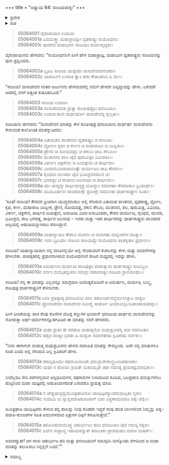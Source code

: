 +++
title = "ಅಧ್ಯಾಯ 64: ಸಂಜಯವಾಕ್ಯಃ"
+++

<details><summary>ಪ್ರವೇಶ</summary>


।।   ಓಂ ಓಂ ನಮೋ ನಾರಾಯಣಾಯ।।   ಶ್ರೀ ವೇದವ್ಯಾಸಾಯ ನಮಃ ।।

ಶ್ರೀ ಕೃಷ್ಣದ್ವೈಪಾಯನ ವೇದವ್ಯಾಸ ವಿರಚಿತ  

**ಶ್ರೀ ಮಹಾಭಾರತ**

**ಉದ್ಯೋಗ ಪರ್ವ**

**ಯಾನಸಂಧಿ ಪರ್ವ**

**ಅಧ್ಯಾಯ 64**

</details>


<details><summary>ಸಾರ</summary>

“ವಾಸುದೇವನ ನಂತರ ಅರ್ಜುನನು ಹೇಳಿದುದರಲ್ಲಿ ನಮಗೆ ಹೇಳದೇ ಬಿಟ್ಟಿದ್ದುದನ್ನು ಹೇಳು” ಎಂದು ಧೃತರಾಷ್ಟ್ರನು ಸಂಜಯನನ್ನು ಕೇಳಲು, ಸಂಜಯನು ಅರ್ಜುನನ ಸಂದೇಶವನ್ನು ಪೂರ್ಣಗೊಳಿಸುವುದು (1-16).

</details>


> 05064001 ವೈಶಂಪಾಯನ ಉವಾಚ।  
05064001a ಏವಮುಕ್ತ್ವಾ ಮಹಾಪ್ರಾಜ್ಞೋ ಧೃತರಾಷ್ಟ್ರಃ ಸುಯೋಧನಂ।  
05064001c ಪುನರೇವ ಮಹಾಭಾಗಃ ಸಂಜಯಂ ಪರ್ಯಪೃಚ್ಚತ।।

ವೈಶಂಪಾಯನನು ಹೇಳಿದನು: “ಸುಯೋಧನನಿಗೆ ಹೀಗೆ ಹೇಳಿ ಮಹಾಪ್ರಾಜ್ಞ, ಮಹಾಭಾಗ ಧೃತರಾಷ್ಟ್ರನು ಸಂಜಯನನ್ನು ಪುನಃ ಪ್ರಶ್ನಿಸಿದನು.

> 05064002a ಬ್ರೂಹಿ ಸಂಜಯ ಯಚ್ಚೇಷಂ ವಾಸುದೇವಾದನಂತರಂ।  
05064002c ಯದರ್ಜುನ ಉವಾಚ ತ್ವಾಂ ಪರಂ ಕೌತೂಹಲಂ ಹಿ ಮೇ।।

“ಸಂಜಯ! ವಾಸುದೇವನ ನಂತರ ಅರ್ಜುನನು ಹೇಳಿದುದರಲ್ಲಿ ನಮಗೆ ಹೇಳದೇ ಬಿಟ್ಟಿದ್ದುದನ್ನು ಹೇಳು. ಏಕೆಂದರೆ ಅದರಲ್ಲಿ ನನಗೆ ಅತ್ಯಂತ ಕುತೂಹಲವಿದೆ.”

> 05064003 ಸಂಜಯ ಉವಾಚ।  
05064003a ವಾಸುದೇವವಚಃ ಶ್ರುತ್ವಾ ಕುಂತೀಪುತ್ರೋ ಧನಂಜಯಃ।  
05064003c ಉವಾಚ ಕಾಲೇ ದುರ್ಧರ್ಷೋ ವಾಸುದೇವಸ್ಯ ಶೃಣ್ವತಃ।।

ಸಂಜಯನು ಹೇಳಿದನು: “ವಾಸುದೇವನ ಮಾತನ್ನು ಕೇಳಿ ಕುಂತೀಪುತ್ರ ಧನಂಜಯನು ದುರ್ಧರ್ಷ ವಾಸುದೇವನು ಕೇಳುವಂತೆ ಕಾಲೋಚಿತ ಮಾತನ್ನಾಡಿದನು:

> 05064004a ಪಿತಾಮಹಂ ಶಾಂತನವಂ ಧೃತರಾಷ್ಟ್ರಂ ಚ ಸಂಜಯ।  
05064004c ದ್ರೋಣಂ ಕೃಪಂ ಚ ಕರ್ಣಂ ಚ ಮಹಾರಾಜಂ ಚ ಬಾಹ್ಲಿಕಂ।।  
05064005a ದ್ರೌಣಿಂ ಚ ಸೋಮದತ್ತಂ ಚ ಶಕುನಿಂ ಚಾಪಿ ಸೌಬಲಂ।   
05064005c ದುಃಶಾಸನಂ ಶಲಂ ಚೈವ ಪುರುಮಿತ್ರಂ ವಿವಿಂಶತಿಂ।।  
05064006a ವಿಕರ್ಣಂ ಚಿತ್ರಸೇನಂ ಚ ಜಯತ್ಸೇನಂ ಚ ಪಾರ್ಥಿವಂ।  
05064006c ವಿಂದಾನುವಿಂದಾವಾವಂತ್ಯೌ ದುರ್ಮುಖಂ ಚಾಪಿ ಕೌರವಂ।।  
05064007a ಸೈಂಧವಂ ದುಃಸಹಂ ಚೈವ ಭೂರಿಶ್ರವಸಮೇವ ಚ।  
05064007c ಭಗದತ್ತಂ ಚ ರಾಜಾನಂ ಜಲಸಂಧಂ ಚ ಪಾರ್ಥಿವಂ।।  
05064008a ಯೇ ಚಾಪ್ಯನ್ಯೇ ಪಾರ್ಥಿವಾಸ್ತತ್ರ ಯೋದ್ಧುಂ
	ಸಮಾಗತಾಃ ಕೌರವಾಣಾಂ ಪ್ರಿಯಾರ್ಥಂ।  
> 05064008c ಮುಮೂರ್ಷವಃ ಪಾಂಡವಾಗ್ನೌ ಪ್ರದೀಪ್ತೇ
	ಸಮಾನೀತಾ ಧಾರ್ತರಾಷ್ಟ್ರೇಣ ಸೂತ।।  

‘ಸೂತ! ಸಂಜಯ! ಕೌರವರ ಪ್ರೀತಿಗಾಗಿ ಯುದ್ಧಮಾಡಲು ಅಲ್ಲಿ ಸೇರಿರುವ ಪಿತಾಮಹ ಶಾಂತನವ, ಧೃತರಾಷ್ಟ್ರ, ದ್ರೋಣ, ಕೃಪ, ಕರ್ಣ, ಮಹಾರಾಜ ಬಾಹ್ಲೀಕ, ದ್ರೌಣಿ, ಸೋಮದತ್ತ, ಶಕುನಿ ಸೌಬಲ, ದುಃಶಾಸನ, ಶಲ, ಪುರುಮಿತ್ರ, ವಿವಿಂಶತಿ, ವಿಕರ್ಣ, ಚಿತ್ರಸೇನ, ಪಾರ್ಥಿವ ಜಯತ್ಸೇನ, ಅವಂತಿಯ ವಿಂದ-ಅನುವಿಂದರು, ಕೌರವ ದುರ್ಮುಖ, ಸೈಂಧವ, ದುಃಸಹ, ಭೂರಿಶ್ರವ, ರಾಜ ಭಗದತ್ತ, ಪಾರ್ಥಿವ ಜಲಸಂಧ - ಇವರು ಮತ್ತು ಇತರ ಪಾರ್ಥಿವರನ್ನು ಧಾರ್ತರಾಷ್ಟ್ರನು ಪಾಂಡವರ ಅಗ್ನಿಯಲ್ಲಿ ಆಹುತಿಯನ್ನಾಗಿಸಲು ಸೇರಿಸಿದ್ದಾನೆ.

> 05064009a ಯಥಾನ್ಯಾಯಂ ಕೌಶಲಂ ವಂದನಂ ಚ
	ಸಮಾಗತಾ ಮದ್ವಚನೇನ ವಾಚ್ಯಾಃ।   
> 05064009c ಇದಂ ಬ್ರೂಯಾಃ ಸಂಜಯ ರಾಜಮಧ್ಯೇ
	ಸುಯೋಧನಂ ಪಾಪಕೃತಾಂ ಪ್ರಧಾನಂ।।   

ಸಂಜಯ! ಯಥಾನ್ಯಾಯವಾಗಿ ನನ್ನ ಮಾತಿನಲ್ಲಿಯೇ ಅಲ್ಲಿ ಸೇರಿರುವರಿಗೆ ಕುಶಲವನ್ನು ಕೇಳು ಮತ್ತು ವಂದನೆಗಳನ್ನು ಹೇಳಬೇಕು. ಪಾಪಕೃತರಲ್ಲಿ ಪ್ರಧಾನನಾಗಿರುವ ಸುಯೋಧನನಿಗೆ ರಾಜರ ಮಧ್ಯದಲ್ಲಿ ಇದನ್ನು ಹೇಳು.

> 05064010a ಅಮರ್ಷಣಂ ದುರ್ಮತಿಂ ರಾಜಪುತ್ರಂ
	ಪಾಪಾತ್ಮಾನಂ ಧಾರ್ತರಾಷ್ಟ್ರಂ ಸುಲುಬ್ಧಂ।  
> 05064010c ಸರ್ವಂ ಮಮೈತದ್ವಚನಂ ಸಮಗ್ರಂ
	ಸಹಾಮಾತ್ಯಂ ಸಂಜಯ ಶ್ರಾವಯೇಥಾಃ।।  

ಸಂಜಯ! ನನ್ನ ಈ ಮಾತನ್ನು ಎಲ್ಲವನ್ನೂ ಸಮಗ್ರವಾಗಿ ಅಮಾತ್ಯರೊಂದಿಗೆ ಆ ಅಮರ್ಷಣ, ದುರ್ಮತಿ, ಲುಬ್ಧ, ರಾಜಪುತ್ರ ಧಾರ್ತರಾಷ್ಟ್ರನಿಗೆ ಕೇಳಿಸಬೇಕು.

> 05064011a ಏವಂ ಪ್ರತಿಷ್ಠಾಪ್ಯ ಧನಂಜಯೋ ಮಾಂ
	ತತೋಽರ್ಥವದ್ಧರ್ಮವಚ್ಚಾಪಿ ವಾಕ್ಯಂ।  
> 05064011c ಪ್ರೋವಾಚೇದಂ ವಾಸುದೇವಂ ಸಮೀಕ್ಷ್ಯ
	ಪಾರ್ಥೋ ಧೀಮಾಽಲ್ಲೋಹಿತಾಂತಾಯತಾಕ್ಷಃ।।  

ಹೀಗೆ ಪೀಠಿಕೆಯನ್ನು ಹಾಕಿ ಕೆಂಪು ಕೊನೆಗಳ ದೊಡ್ಡ ಕಣ್ಣುಗಳ ಧೀಮಾನ್ ಧನಂಜಯ ಪಾರ್ಥನು ವಾಸುದೇವನನ್ನು ನೋಡುತ್ತಾ ಅರ್ಥ-ಧರ್ಮಗಳನ್ನೊಡಗೂಡಿದ ಈ ಮಾತನ್ನು ನನಗೆ ಹೇಳಿದನು.

> 05064012a ಯಥಾ ಶ್ರುತಂ ತೇ ವದತೋ ಮಹಾತ್ಮನೋ
	ಮಧುಪ್ರವೀರಸ್ಯ ವಚಃ ಸಮಾಹಿತಂ।  
> 05064012c ತಥೈವ ವಾಚ್ಯಂ ಭವತಾ ಹಿ ಮದ್ವಚಃ
	ಸಮಾಗತೇಷು ಕ್ಷಿತಿಪೇಷು ಸರ್ವಶಃ।।  

“ನೀನು ಈಗಾಗಲೇ ಮಹಾತ್ಮ ಮಧುಪ್ರವೀರನು ಹೇಳಿದ ಸಮಾಹಿತ ಮಾತನ್ನು ಕೇಳಿದ್ದೀಯೆ. ಅದೇ ನನ್ನ ಮಾತುಗಳೂ ಕೂಡ ಎಂದು ಅಲ್ಲಿ ಸೇರಿರುವ ಎಲ್ಲ ಕ್ಷಿತಿಪರಿಗೆ ಹೇಳು.

> 05064013a ಶರಾಗ್ನಿಧೂಮೇ ರಥನೇಮಿನಾದಿತೇ
	ಧನುಃಸ್ರುವೇಣಾಸ್ತ್ರಬಲಾಪಹಾರಿಣಾ।  
> 05064013c ಯಥಾ ನ ಹೋಮಃ ಕ್ರಿಯತೇ ಮಹಾಮೃಧೇ
	ತಥಾ ಸಮೇತ್ಯ ಪ್ರಯತಧ್ವಮಾದೃತಾಃ।।  

ನೀವೆಲ್ಲರೂ ಸೇರಿ ಶರಗಳೆಬ್ಬಿಸುವ ಅಗ್ನಿಧೂಮಗಳ, ರಥಗಾಲಿಗಳ ನಿನಾದದಿಂದ ಕೂಡಿದ, ಬಲಪ್ರಹಾರಿ ಧನುಸ್ಸುಗಳೆಂಬ ಹುಟ್ಟಿನಿಂದ ಮಹಾ ಯಜ್ಞದಲ್ಲಿ ಆಹುತಿಯಾಗದಂತೆ ಏನಾದರೂ ಪ್ರಯತ್ನ ಮಾಡಿ.

> 05064014a ನ ಚೇತ್ಪ್ರಯಚ್ಚಧ್ವಮಮಿತ್ರಘಾತಿನೋ
	ಯುಧಿಷ್ಠಿರಸ್ಯಾಂಶಮಭೀಪ್ಸಿತಂ ಸ್ವಕಂ।  
> 05064014c ನಯಾಮಿ ವಃ ಸ್ವಾಶ್ವಪದಾತಿಕುಂಜರಾನ್
	ದಿಶಂ ಪಿತೄಣಾಮಶಿವಾಂ ಶಿತೈಃ ಶರೈಃ।।  

ಅಮಿತ್ರಘಾತಿ ಯುಧಿಷ್ಠಿರನು ಕೇಳುವ ತನ್ನ ಪಾಲನ್ನು ನೀವು ಕೊಡದೇ ಇದ್ದರೆ ನಾವು ಹರಿತ ಬಾಣಗಳಿಂದ ನಿಮ್ಮನ್ನು ಅಶ್ವ-ಪದಾತಿ-ಕುಂಜರಗಳ ಸಹಿತ ಅಮಂಗಳವಾದ ಪಿತ್ರುಗಳ ದಿಕ್ಕಿಗೆ ಕಳುಹಿಸುತ್ತೇವೆ.”

> 05064015a ತತೋಽಹಮಾಮಂತ್ರ್ಯ ಚತುರ್ಭುಜಂ ಹರಿಂ
	ಧನಂಜಯಂ ಚೈವ ನಮಸ್ಯ ಸತ್ವರಃ।  
> 05064015c ಜವೇನ ಸಂಪ್ರಾಪ್ತ ಇಹಾಮರದ್ಯುತೇ
	ತವಾಂತಿಕಂ ಪ್ರಾಪಯಿತುಂ ವಚೋ ಮಹತ್।।  

ಅಮರದ್ಯುತೇ! ಆಗ ನಾನು ಚತುರ್ಭುಜ ಹರಿ ಮತ್ತು ಧನಂಜಯರಿಗೆ ನಮಸ್ಕರಿಸಿ ಬೀಳ್ಕೊಂಡು ವೇಗದಿಂದ ಆ ಮಹಾ ಮಾತನ್ನು ತಲುಪಿಸಲು ನಿನ್ನಲ್ಲಿಗೆ ಬಂದೆ.””



<details><summary>ಸಮಾಪ್ತಿ</summary>


ಇತಿ ಶ್ರೀ ಮಹಾಭಾರತೇ ಉದ್ಯೋಗ ಪರ್ವಣಿ ಯಾನಸಂಧಿ ಪರ್ವಣಿ ಸಂಜಯವಾಕ್ಯೇ ಚತುಃಷಷ್ಟಿತಮೋಽಧ್ಯಾಯಃ।  
ಇದು ಶ್ರೀ ಮಹಾಭಾರತದಲ್ಲಿ ಉದ್ಯೋಗ ಪರ್ವದಲ್ಲಿ ಯಾನಸಂಧಿ ಪರ್ವದಲ್ಲಿ ಸಂಜಯವಾಕ್ಯದಲ್ಲಿ ಅರವತ್ನಾಲ್ಕನೆಯ ಅಧ್ಯಾಯವು.


</details>
